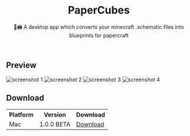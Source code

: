 
<p align="center">
  <h1 align="center">PaperCubes</h1>
  <p align="center">🏡🖨 A desktop app which converts your minecraft .schematic files into blueprints for papercraft</p>
</p>

<br>

## Preview

![screenshot 1](https://florianfe.github.io/screenshots/PaperCubes/screenshot-1.png)
![screenshot 2](https://florianfe.github.io/screenshots/PaperCubes/screenshot-2.png)
![screenshot 3](https://florianfe.github.io/screenshots/PaperCubes/screenshot-3.png)
![screenshot 4](https://florianfe.github.io/screenshots/PaperCubes/screenshot-4.png)

## Download

<table align="center">
  <tr>
    <th>Platform</th>
    <th>Version</th>
    <th>Download</td>
  </tr>
  <tr>
    <td>Mac</td>
    <td>1.0.0 BETA</td>
    <td><a href="https://github.com/FlorianFe/PaperCubes/releases/download/v1.0.0-beta/PaperCubes.dmg">Download</a></td>
  </tr>
</table>
